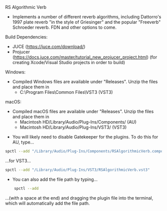 RS Algorithmic Verb
- Implements a number of different reverb algorithms, including Dattorro's 1997 plate reverb "in the style of Griesinger" and the popular "Freeverb" Schroeder reverb. FDN and other options to come.

Build Dependencies:
- JUCE (https://juce.com/download/)
- Projucer (https://docs.juce.com/master/tutorial_new_projucer_project.html) (for creating Xcode/Visual Studio projects in order to build)

Windows:
- Compiled Windows files are available under "Releases". Unzip the files and place them in 
	- C:\Program Files\Common Files\VST3 (VST3)
<!--	- C:\Program Files\Common Files\Avid\Audio\Plug-Ins (AAX) -->

macOS:
- Compiled macOS files are available under "Releases". Unzip the files and place them in 
	- Macintosh HD/Library/Audio/Plug-Ins/Components/ (AU)
	- Macintosh HD/Library/Audio/Plug-Ins/VST3/ (VST3)
<!--	- Macintosh HD/Library/Application Support/Avid/Audio/Plug-Ins (AAX) -->
- You will likely need to disable Gatekeeper for the plugins. To do this for AU, type...
```sh
spctl --add "/Library/Audio/Plug-Ins/Components/RSAlgorithmicVerb.component"
```

...for VST3...
```sh
spctl --add "/Library/Audio/Plug-Ins/VST3/RSAlgorithmicVerb.vst3"
```

<!--...or for AAX...
```sh
spctl --add "/Library/Application Support/Avid/Audio/Plug-Ins/RSAlgorithmicVerb.aaxplugin"
```
-->
- You can also add the file path by typing...
```sh
	spctl --add 
```

...(with a space at the end) and dragging the plugin file into the terminal, which will automatically add the file path.